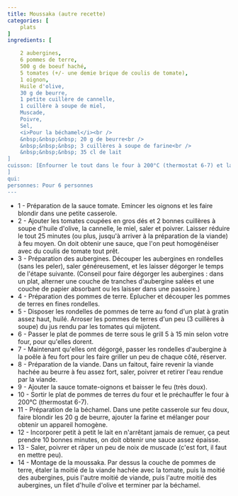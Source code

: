 ```yaml
---
title: Moussaka (autre recette)
categories: [
    plats
]
ingredients: [

    2 aubergines,
    6 pommes de terre,
    500 g de boeuf haché,
    5 tomates (+/- une demie brique de coulis de tomate),
    1 oignon,
    Huile d'olive,
    30 g de beurre,
    1 petite cuillère de cannelle,
    1 cuillère à soupe de miel,
    Muscade,
    Poivre,
    Sel,
    <i>Pour la béchamel</i><br />
    &nbsp;&nbsp;&nbsp; 20 g de beurre<br />
    &nbsp;&nbsp;&nbsp; 3 cuillères à soupe de farine<br />
    &nbsp;&nbsp;&nbsp; 35 cl de lait
]
cuisson: [Enfourner le tout dans le four à 200°C (thermostat 6-7) et laisser cuire 1h (la béchamel doit croustiller et être dorée). 
]
qui: 
personnes: Pour 6 personnes
---
```

* 1 - Préparation de la sauce tomate.
Emincer les oignons et les faire blondir dans une petite casserole.
* 2 - Ajouter les tomates coupées en gros dés et 2 bonnes cuillères à soupe d'huile d'olive, la cannelle, le miel, saler et poivrer. Laisser réduire le tout 25 minutes (ou plus, jusqu'à arriver à la préparation de la viande) à feu moyen.
On doit obtenir une sauce, que l'on peut homogénéiser avec du coulis de tomate tout prêt.
* 3 - Préparation des aubergines.
Découper les aubergines en rondelles (sans les peler), saler généreusement, et les laisser dégorger le temps de l'étape suivante.
(Conseil pour faire dégorger les aubergines : dans un plat, alterner une couche de tranches d'aubergine salées et une couche de papier absorbant ou les laisser dans une passoire.)
* 4 - Préparation des pommes de terre.
Eplucher et découper les pommes de terres en fines rondelles.
* 5 - Disposer les rondelles de pommes de terre au fond d'un plat à gratin assez haut, huilé.
Arroser les pommes de terres d'un peu (3 cuillères à soupe) du jus rendu par les tomates qui mijotent.
* 6 - Passer le plat de pommes de terre sous le grill 5 à 15 min selon votre four, pour qu'elles dorent.
* 7 - Maintenant qu'elles ont dégorgé, passer les rondelles d'aubergine à la poêle à feu fort pour les faire griller un peu de chaque côté, réserver.
* 8 - Préparation de la viande.
Dans un faitout, faire revenir la viande hachée au beurre à feu assez fort, saler, poivrer et retirer l'eau rendue par la viande.
* 9 - Ajouter la sauce tomate-oignons et baisser le feu (très doux).
* 10 - Sortir le plat de pommes de terres du four et le préchauffer le four à 200°C (thermostat 6-7).
* 11 - Préparation de la béchamel.
Dans une petite casserole sur feu doux, faire blondir les 20 g de beurre, ajouter la farine et mélanger pour obtenir un appareil homogène.
* 12 - Incorporer petit à petit le lait en n'arrêtant jamais de remuer, ça peut prendre 10 bonnes minutes, on doit obtenir une sauce assez épaisse.
* 13 - Saler, poivrer et râper un peu de noix de muscade (c'est fort, il faut en mettre peu).
* 14 - Montage de la moussaka.
Par dessus la couche de pommes de terre, étaler la moitié de la viande hachée avec la tomate, puis la moitié des aubergines, puis l'autre moitié de viande, puis l'autre moitié des aubergines, un filet d'huile d'olive et terminer par la béchamel.